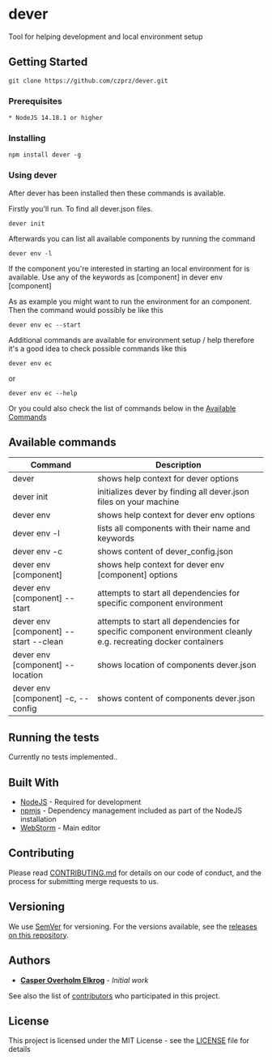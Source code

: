 # dever

Tool for helping development and local environment setup

## Getting Started

```
git clone https://github.com/czprz/dever.git
```

### Prerequisites
```
* NodeJS 14.18.1 or higher
```

### Installing
```
npm install dever -g
```

### Using dever

After dever has been installed then these commands is available.

Firstly you'll run. To find all dever.json files.

```
dever init
```

Afterwards you can list all available components by running the command

```
dever env -l
```

If the component you're interested in starting an local environment for is available. Use any of the keywords as [component] in dever env [component]

As as example you might want to run the environment for an component. Then the command would possibly be like this

```
dever env ec --start
```

Additional commands are available for environment setup / help therefore it's a good idea to check possible commands like this

```
dever env ec
```
or
```
dever env ec --help
```

Or you could also check the list of commands below in the [Available Commands](#available-commands)

## Available commands

| Command | Description |
| ---  | ---     |
| dever | shows help context for dever options |
| dever init | initializes dever by finding all dever.json files on your machine |
| dever env | shows help context for dever env options |
| dever env -l | lists all components with their name and keywords |
| dever env -c | shows content of dever_config.json |
| dever env [component] | shows help context for dever env [component] options |
| dever env [component] --start | attempts to start all dependencies for specific component environment |
| dever env [component] --start --clean | attempts to start all dependencies for specific component environment cleanly e.g. recreating docker containers |
| dever env [component] --location | shows location of components dever.json |
| dever env [component] -c, --config | shows content of components dever.json |

## Running the tests
Currently no tests implemented..

## Built With

* [NodeJS](https://nodejs.org/en/) - Required for development
* [npmjs](https://www.npmjs.com/) - Dependency management included as part of the NodeJS installation
* [WebStorm](https://www.jetbrains.com/webstorm/) - Main editor

## Contributing

Please read [CONTRIBUTING.md](CONTRIBUTING.md) for details on our code of conduct, and the process for submitting merge requests to us.

## Versioning

We use [SemVer](http://semver.org/) for versioning. For the versions available, see the [releases on this repository](https://github.com/czprz/dever/releases). 

## Authors

* **[Casper Overholm Elkrog](https://github.com/czprz)** - *Initial work*

See also the list of [contributors](https://github.com/czprz/dever/network/) who participated in this project.

## License

This project is licensed under the MIT License - see the [LICENSE](LICENSE) file for details

